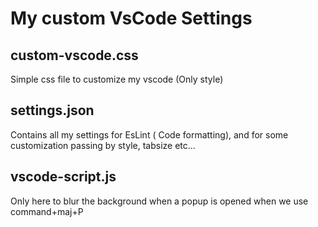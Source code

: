 # My custom VsCode Settings

## custom-vscode.css
Simple css file to customize my vscode (Only style)

## settings.json
Contains all my settings for EsLint ( Code formatting), and for some customization passing by style, tabsize etc...

## vscode-script.js
Only here to blur the background when a popup is opened when we use command+maj+P
